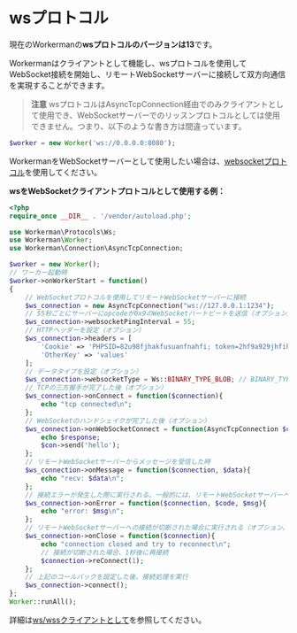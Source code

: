 # wsプロトコル

現在のWorkermanの**wsプロトコルのバージョンは13**です。

Workermanはクライアントとして機能し、wsプロトコルを使用してWebSocket接続を開始し、リモートWebSocketサーバーに接続して双方向通信を実現することができます。

> **注意**
> wsプロトコルはAsyncTcpConnection経由でのみクライアントとして使用でき、WebSocketサーバーでのリッスンプロトコルとしては使用できません。つまり、以下のような書き方は間違っています。

```php
$worker = new Worker('ws://0.0.0.0:8080');
```

WorkermanをWebSocketサーバーとして使用したい場合は、[websocketプロトコル](about-websocket.md)を使用してください。

**wsをWebSocketクライアントプロトコルとして使用する例：**

```php
<?php
require_once __DIR__ . '/vendor/autoload.php';

use Workerman\Protocols\Ws;
use Workerman\Worker;
use Workerman\Connection\AsyncTcpConnection;

$worker = new Worker();
// ワーカー起動時
$worker->onWorkerStart = function()
{
    // WebSocketプロトコルを使用してリモートWebSocketサーバーに接続
    $ws_connection = new AsyncTcpConnection("ws://127.0.0.1:1234");
    // 55秒ごとにサーバーにopcodeが0x9のWebSocketハートビートを送信（オプション）
    $ws_connection->websocketPingInterval = 55;
    // HTTPヘッダーを設定（オプション）
    $ws_connection->headers = [
        'Cookie' => 'PHPSID=82u98fjhakfusuanfnahfi; token=2hf9a929jhfihaf9i',
        'OtherKey' => 'values'
    ];
    // データタイプを設定（オプション）
    $ws_connection->websocketType = Ws::BINARY_TYPE_BLOB; // BINARY_TYPE_BLOBはテキスト、BINARY_TYPE_ARRAYBUFFERはバイナリ
    // TCPの三方握手が完了した後（オプション）
    $ws_connection->onConnect = function($connection){
        echo "tcp connected\n";
    };
    // WebSocketのハンドシェイクが完了した後（オプション）
    $ws_connection->onWebSocketConnect = function(AsyncTcpConnection $con, $response) {
        echo $response;
        $con->send('hello');
    };
    // リモートWebSocketサーバーからメッセージを受信した時
    $ws_connection->onMessage = function($connection, $data){
        echo "recv: $data\n";
    };
    // 接続エラーが発生した際に実行される。一般的には、リモートWebSocketサーバーへの接続失敗エラー（オプション）
    $ws_connection->onError = function($connection, $code, $msg){
        echo "error: $msg\n";
    };
    // リモートWebSocketサーバーへの接続が切断された場合に実行される（オプション、再接続をお勧めします）
    $ws_connection->onClose = function($connection){
        echo "connection closed and try to reconnect\n";
        // 接続が切断された場合、1秒後に再接続
        $connection->reConnect(1);
    };
    // 上記のコールバックを設定した後、接続処理を実行
    $ws_connection->connect();
};
Worker::runAll();
```

詳細は[ws/wssクライアントとして](../faq/as-wss-client.md)を参照してください。
